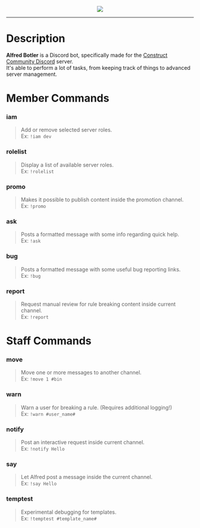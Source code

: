 <p align="center"> 
<img src="https://raw.githubusercontent.com/WebCreationClub/alfred-botler/master/assets/large/GitHub%20Header.png">
</p>

___
# Description
**Alfred Botler** is a Discord bot, specifically made for the [Construct Community Discord](https://discord.gg/dZDU7Re) server. 
<br />It's able to perform a lot of tasks, from keeping track of things to advanced server management.

# Member Commands
### iam
> Add or remove selected server roles.\
Ex: `!iam dev`

### rolelist
> Display a list of available server roles.\
Ex: `!rolelist`

### promo
> Makes it possible to publish content inside the promotion channel.\
Ex: `!promo`

### ask
> Posts a formatted message with some info regarding quick help.\
Ex: `!ask`

### bug
> Posts a formatted message with some useful bug reporting links.\
Ex: `!bug`

### report
> Request manual review for rule breaking content inside current channel.\
Ex: `!report`

# Staff Commands
### move
> Move one or more messages to another channel.\
Ex: `!move 1 #bin`

### warn
> Warn a user for breaking a rule. (Requires additional logging!)\
Ex: `!warn #user_name#`

### notify
> Post an interactive request inside current channel.\
Ex: `!notify Hello`

### say
> Let Alfred post a message inside the current channel.\
Ex: `!say Hello`

### temptest
> Experimental debugging for templates.\
Ex: `!temptest #template_name#`

